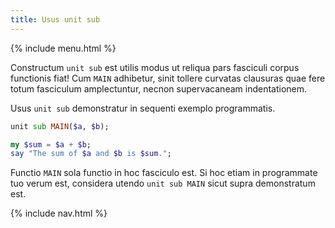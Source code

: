 ```yaml
---
title: Usus unit sub
---
```


{% include menu.html %}

Constructum `unit sub` est utilis modus ut reliqua pars fasciculi corpus functionis fiat! Cum `MAIN` adhibetur, sinit tollere curvatas clausuras quae fere totum fasciculum amplectuntur, necnon supervacaneam indentationem.

Usus `unit sub` demonstratur in sequenti exemplo programmatis.

```raku
unit sub MAIN($a, $b);

my $sum = $a + $b;
say "The sum of $a and $b is $sum.";
```

Functio `MAIN` sola functio in hoc fasciculo est. Si hoc etiam in programmate tuo verum est, considera utendo `unit sub MAIN` sicut supra demonstratum est.

{% include nav.html %}
